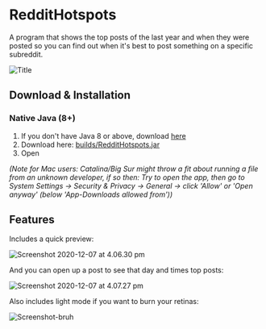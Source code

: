 # RedditHotspots

A program that shows the top posts of the last year and when they were posted so you can find out when it's best to post something on a specific subreddit.

![Title](https://i.imgur.com/8MV1kLz.png)

## Download & Installation

### Native Java (8+)

1) If you don't have Java 8 or above, download [here](https://www.java.com/en/download/manual.jsp)
2) Download here: [builds/RedditHotspots.jar](https://github.com/bruhitsalex/RedditHotspots/raw/master/builds/RedditHotspots.jar)
3) Open

*(Note for Mac users: Catalina/Big Sur might throw a fit about running a file from an unknown developer, if so then: Try to open the app, then go to System Settings -> Security & Privacy -> General -> click 'Allow' or 'Open anyway' (below 'App-Downloads allowed from'))*

## Features

Includes a quick preview:

![Screenshot 2020-12-07 at 4.06.30 pm](https://i.gyazo.com/a83b4dc413918c69d9d8b0bbbf5bb174.png)

And you can open up a post to see that day and times top posts:

![Screenshot 2020-12-07 at 4.07.27 pm](https://i.gyazo.com/904ce708bca5f615b3512704d98b4684.png)

Also includes light mode if you want to burn your retinas:

![Screenshot-bruh](https://i.gyazo.com/a5724b84f5220eaed489d5e7823ce023.png)
